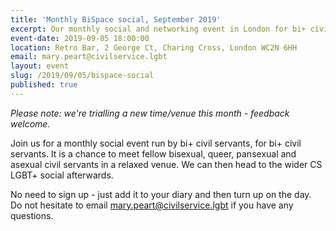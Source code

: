 ```yaml
---
title: 'Monthly BiSpace social, September 2019'
excerpt: Our monthly social and networking event in London for bi+ civil servants.
event-date: 2019-09-05 18:00:00
location: Retro Bar, 2 George Ct, Charing Cross, London WC2N 6HH
email: mary.peart@civilservice.lgbt
layout: event
slug: /2019/09/05/bispace-social
published: true
---
```


*Please note: we're trialling a new time/venue this month - feedback welcome.*

Join us for a monthly social event run by bi+ civil servants, for bi+ civil servants. It is a chance to meet fellow bisexual, queer, pansexual and asexual civil servants in a relaxed venue. We can then head to the wider CS LGBT+ social afterwards.

No need to sign up - just add it to your diary and then turn up on the day. Do not hesitate to email <mary.peart@civilservice.lgbt> if you have any questions.